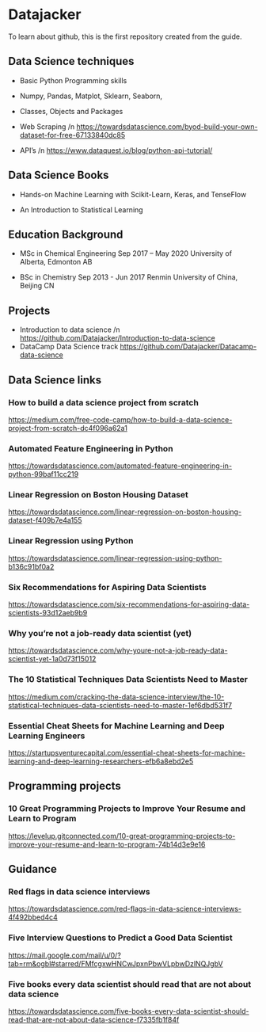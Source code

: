 # Datajacker
To learn about github, this is the first repository created from the guide.

## Data Science techniques
* Basic Python Programming skills

* Numpy, Pandas, Matplot, Sklearn, Seaborn,

* Classes, Objects and Packages

* Web Scraping /n
  https://towardsdatascience.com/byod-build-your-own-dataset-for-free-67133840dc85

* API’s  /n
  https://www.dataquest.io/blog/python-api-tutorial/
 
## Data Science Books
* Hands-on Machine Learning with Scikit-Learn, Keras, and TenseFlow

* An Introduction to Statistical Learning

## Education Background
* MSc in Chemical Engineering                                                                               Sep 2017 – May 2020
  University of Alberta, Edmonton AB
  
* BSc in Chemistry                                                                                          Sep 2013 - Jun 2017
  Renmin University of China, Beijing CN
  
## Projects
* Introduction to data science /n
  https://github.com/Datajacker/Introduction-to-data-science
* DataCamp Data Science track
  https://github.com/Datajacker/Datacamp-data-science
  
## Data Science links
### How to build a data science project from scratch
https://medium.com/free-code-camp/how-to-build-a-data-science-project-from-scratch-dc4f096a62a1

### Automated Feature Engineering in Python
https://towardsdatascience.com/automated-feature-engineering-in-python-99baf11cc219

### Linear Regression on Boston Housing Dataset
https://towardsdatascience.com/linear-regression-on-boston-housing-dataset-f409b7e4a155

### Linear Regression using Python
https://towardsdatascience.com/linear-regression-using-python-b136c91bf0a2
### Six Recommendations for Aspiring Data Scientists
https://towardsdatascience.com/six-recommendations-for-aspiring-data-scientists-93d12aeb9b9
### Why you’re not a job-ready data scientist (yet)
https://towardsdatascience.com/why-youre-not-a-job-ready-data-scientist-yet-1a0d73f15012
### The 10 Statistical Techniques Data Scientists Need to Master
https://medium.com/cracking-the-data-science-interview/the-10-statistical-techniques-data-scientists-need-to-master-1ef6dbd531f7
### Essential Cheat Sheets for Machine Learning and Deep Learning Engineers
https://startupsventurecapital.com/essential-cheat-sheets-for-machine-learning-and-deep-learning-researchers-efb6a8ebd2e5

## Programming projects
### 10 Great Programming Projects to Improve Your Resume and Learn to Program
https://levelup.gitconnected.com/10-great-programming-projects-to-improve-your-resume-and-learn-to-program-74b14d3e9e16

## Guidance
### Red flags in data science interviews
https://towardsdatascience.com/red-flags-in-data-science-interviews-4f492bbed4c4
### Five Interview Questions to Predict a Good Data Scientist
https://mail.google.com/mail/u/0/?tab=rm&ogbl#starred/FMfcgxwHNCwJpxnPbwVLpbwDzlNQJgbV
### Five books every data scientist should read that are not about data science
https://towardsdatascience.com/five-books-every-data-scientist-should-read-that-are-not-about-data-science-f7335fb1f84f
